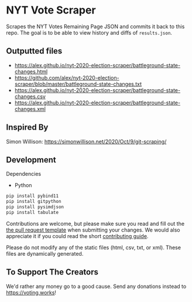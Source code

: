 # NYT Vote Scraper
Scrapes the NYT Votes Remaining Page JSON and commits it back to this repo. The goal is to be able to view history and diffs of `results.json`.

## Outputted files

- <https://alex.github.io/nyt-2020-election-scraper/battleground-state-changes.html>
- <https://github.com/alex/nyt-2020-election-scraper/blob/master/battleground-state-changes.txt>
- <https://alex.github.io/nyt-2020-election-scraper/battleground-state-changes.csv>
- <https://alex.github.io/nyt-2020-election-scraper/battleground-state-changes.xml>


## Inspired By
Simon Willison: <https://simonwillison.net/2020/Oct/9/git-scraping/>



## Development

Dependencies

* Python

```python
pip install pybind11
pip install gitpython
pip install pysimdjson
pip install tabulate 
 ```

Contributions are welcome, but please make sure you read and fill out the [the pull request template](.github/pull_request_template.md) when submitting your changes. We would also appreciate it if you could read the short [contributing guide](https://github.com/alex/nyt-2020-election-scraper/blob/master/CONTRIBUTING.md).

Please do not modify any of the static files (html, csv, txt, or xml). These files are dynamically generated.

## To Support The Creators
We'd rather any money go to a good cause. Send any donations instead to <https://voting.works>!
